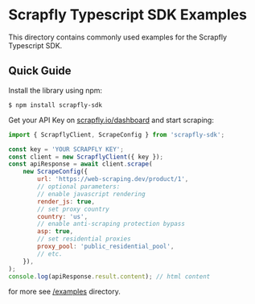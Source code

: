# Scrapfly Typescript SDK Examples

This directory contains commonly used examples for the Scrapfly Typescript SDK.

## Quick Guide

Install the library using npm:

```shell
$ npm install scrapfly-sdk
```

Get your API Key on [scrapfly.io/dashboard](https://scrapfly.io/dashboard) and start scraping:

```javascript
import { ScrapflyClient, ScrapeConfig } from 'scrapfly-sdk';

const key = 'YOUR SCRAPFLY KEY';
const client = new ScrapflyClient({ key });
const apiResponse = await client.scrape(
    new ScrapeConfig({
        url: 'https://web-scraping.dev/product/1',
        // optional parameters:
        // enable javascript rendering
        render_js: true,
        // set proxy country
        country: 'us',
        // enable anti-scraping protection bypass
        asp: true,
        // set residential proxies
        proxy_pool: 'public_residential_pool',
        // etc.
    }),
);
console.log(apiResponse.result.content); // html content
```

for more see [/examples](/examples/) directory.
